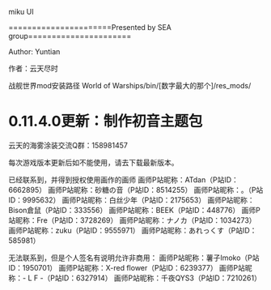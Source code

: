 miku UI

======================Presented by SEA group======================

Author: Yuntian

作者：云天尽时

战舰世界mod安装路径
World of Warships/bin/[数字最大的那个]/res_mods/

0.11.4.0更新：制作初音主题包
============================================================

云天的海雾涂装交流Q群：158981457

每次游戏版本更新后如不能使用，请去下载最新版本。

已经联系到，并得到授权使用画作的画师
画师P站昵称：ATdan（P站ID：6662895）
画师P站昵称：砂糖の音（P站ID：8514255）
画师P站昵称：。（P站ID：9995632）
画师P站昵称：白丝少年（P站ID：2175653）
画师P站昵称：Bison倉鼠（P站ID：333556）
画师P站昵称：BEEK（P站ID：448776）
画师P站昵称：Fre（P站ID：3728269）
画师P站昵称：ナノカ（P站ID：1034273）
画师P站昵称：zuku（P站ID：9555971）
画师P站昵称：あれっくす（P站ID：585981）


无法联系到，但是个人签名有说明允许非商用：
画师P站昵称：薯子Imoko（P站ID：1950701）
画师P站昵称：X-red flower（P站ID：6239377）
画师P站昵称：- L F -（P站ID：6327914）
画师P站昵称：千夜QYS3（P站ID：7210261）

